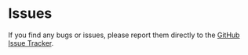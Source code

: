 # Issues

If you find any bugs or issues, please report them directly to the [GitHub Issue Tracker](https://github.com/andrew-hossack/dash-tools/issues/new/choose).

